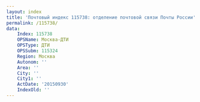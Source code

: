 ```yaml
---
layout: index
title: 'Почтовый индекс 115738: отделение почтовой связи Почты России'
permalink: /115738/
data:
    Index: 115738
    OPSName: Москва-ДТИ
    OPSType: ДТИ
    OPSSubm: 115324
    Region: Москва
    Autonom: ''
    Area: ''
    City: ''
    City1: ''
    ActDate: '20150930'
    IndexOld: ''
---
```

